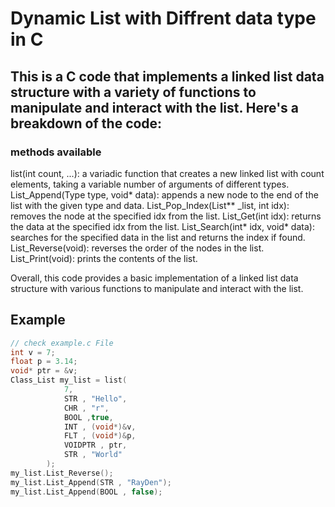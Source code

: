 # Dynamic List with Diffrent data type in C

## This is a C code that implements a linked list data structure with a variety of functions to manipulate and interact with the list. Here's a breakdown of the code:

### methods available

list(int count, ...): a variadic function that creates a new linked list with count elements, taking a variable number of arguments of different types.
List_Append(Type type, void* data): appends a new node to the end of the list with the given type and data.
List_Pop_Index(List** _list, int idx): removes the node at the specified idx from the list.
List_Get(int idx): returns the data at the specified idx from the list.
List_Search(int* idx, void* data): searches for the specified data in the list and returns the index if found.
List_Reverse(void): reverses the order of the nodes in the list.
List_Print(void): prints the contents of the list.

Overall, this code provides a basic implementation of a linked list data structure with various functions to manipulate and interact with the list.

## Example
```c
// check example.c File
int v = 7;
float p = 3.14;
void* ptr = &v;
Class_List my_list = list(
            7,
            STR , "Hello",
            CHR , "r",
            BOOL ,true,
            INT , (void*)&v,
            FLT , (void*)&p,
            VOIDPTR , ptr,
            STR , "World"
        );
my_list.List_Reverse();
my_list.List_Append(STR , "RayDen");
my_list.List_Append(BOOL , false);
```


